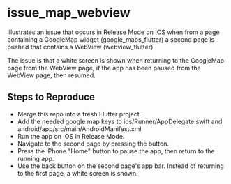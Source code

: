 # issue_map_webview

Illustrates an issue that occurs in Release Mode on IOS when from 
a page containing a GoogleMap widget (google_maps_flutter)
a second page is pushed that contains a WebView (webview_flutter). 

The issue is that a white screen is shown when returning to the GoogleMap page from the
WebView page, if the app has been paused from the WebView page,
then resumed.

## Steps to Reproduce

- Merge this repo into a fresh Flutter project.
- Add the needed google map keys to ios/Runner/AppDelegate.swift and
android/app/src/main/AndroidManifest.xml
- Run the app on IOS in Release Mode.
- Navigate to the second page by pressing the button.
- Press the iPhone "Home" button to pause the app, then return to the 
running app.
- Use the back button on the second page's app bar. Instead of returning
to the first page, a white screen is shown.


